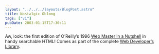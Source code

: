 ```yaml
---
layout: "../../../layouts/BlogPost.astro"
title: Nostalgic Oblong
tags: ["v1"]
pubDate: 2003-01-15T17:30:11
---
```


Aw, look: the first edition of O&#8217;Reilly&#8217;s 1996 [Web Master in a Nutshell][1] in handy searchable HTML! Comes as part of the complete [Web Developer&#8217;s Library][2].

[1]: http://www.linux.cu/mirrors/www.oreilly.com/catalog/web/webnut/index.html "Linux Cuba: mirror of O'Reilly's Web Master in a Nutshell"
[2]: http://www.linux.cu/mirrors/www.oreilly.com/catalog/web/index.html "Linux Cuba: mirror of O'Reilly's Web Developer's Library"

